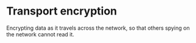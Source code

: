 [Title]: # (Cifrado en transporte)
[Difficulty]: # (Principiante)
[Order]: # (124)

# Transport encryption

Encrypting data as it travels across the network, so that others spying on the network cannot read it.
